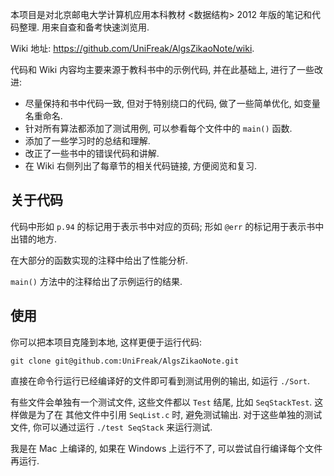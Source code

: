 本项目是对北京邮电大学计算机应用本科教材 <数据结构> 2012 年版的笔记和代码整理. 用来自查和备考快速浏览用.

Wiki 地址: <https://github.com/UniFreak/AlgsZikaoNote/wiki>.

代码和 Wiki 内容均主要来源于教科书中的示例代码, 并在此基础上, 进行了一些改进:

- 尽量保持和书中代码一致, 但对于特别绕口的代码, 做了一些简单优化, 如变量名重命名.
- 针对所有算法都添加了测试用例, 可以参看每个文件中的 `main()` 函数.
- 添加了一些学习时的总结和理解.
- 改正了一些书中的错误代码和讲解.
- 在 Wiki 右侧列出了每章节的相关代码链接, 方便阅览和复习.

## 关于代码

代码中形如 `p.94` 的标记用于表示书中对应的页码; 形如 `@err` 的标记用于表示书中出错的地方.

在大部分的函数实现的注释中给出了性能分析.

`main()` 方法中的注释给出了示例运行的结果.

## 使用

你可以把本项目克隆到本地, 这样更便于运行代码:

	git clone git@github.com:UniFreak/AlgsZikaoNote.git

直接在命令行运行已经编译好的文件即可看到测试用例的输出, 如运行 `./Sort`.

有些文件会单独有一个测试文件, 这些文件都以 `Test` 结尾, 比如 `SeqStackTest`. 这样做是为了在
其他文件中引用 `SeqList.c` 时, 避免测试输出. 对于这些单独的测试文件, 你可以通过运行 `./test SeqStack`
来运行测试.

我是在 Mac 上编译的, 如果在 Windows 上运行不了, 可以尝试自行编译每个文件再运行.
